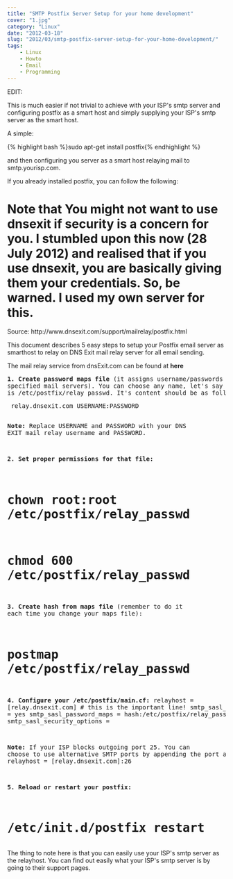 ```yaml
---
title: "SMTP Postfix Server Setup for your home development"
cover: "1.jpg"
category: "Linux"
date: "2012-03-18"
slug: "2012/03/smtp-postfix-server-setup-for-your-home-development/"
tags:
    - Linux
    - Howto
    - Email
    - Programming
---
```

<p>EDIT:</p>
<p>This is much easier if not trivial to achieve with your ISP's smtp server and configuring postfix as a smart host and simply supplying your ISP's smtp server as the smart host.</p>

<p>A simple:</p>
{% highlight bash %}sudo apt-get install postfix{% endhighlight %}
<p>and then configuring you server as a smart host relaying mail to smtp.yourisp.com.</p>
<p>If you already installed postfix, you can follow the following:</p>
<h1>Note that You might not want to use dnsexit if security is a concern for you. I stumbled upon this now (28 July 2012) and realised that if you use dnsexit, you are basically giving them your credentials. So, be warned. I used my own server for this.</h1>
<div></div>
<p>Source: http://www.dnsexit.com/support/mailrelay/postfix.html</p>
<p>This document describes 5 easy steps to setup your Postfix email server as smarthost to relay on DNS Exit mail relay server for all email sending.</p>
<p>The mail relay service from dnsExit.com can be found at <strong>here</strong></p>
<pre><strong>1. Create password maps file</strong> (it assigns username/passwords to
specified mail servers). You can choose any name, let's say it
is /etc/postfix/relay_passwd. It's content should be as follows:</pre>
<pre> relay.dnsexit.com USERNAME:PASSWORD 

 <strong>Note:</strong> Replace USERNAME and PASSWORD with your DNS EXIT mail
relay username and PASSWORD.   

<strong>2. Set proper permissions for that file:</strong>
# chown root:root /etc/postfix/relay_passwd
# chmod 600 /etc/postfix/relay_passwd     

<strong>3. Create hash from maps file</strong> (remember to do it each time
you change your maps file):
#  postmap /etc/postfix/relay_passwd   

<strong>4. Configure your /etc/postfix/main.cf:</strong>
relayhost = [relay.dnsexit.com]  # this is the important line!
smtp_sasl_auth_enable = yes
smtp_sasl_password_maps = hash:/etc/postfix/relay_passwd
smtp_sasl_security_options =    

<strong>Note:</strong> If your ISP blocks outgoing port 25. You can choose to
use alternative SMTP ports by appending the port at the end:
relayhost = [relay.dnsexit.com]:26

<strong>5. Reload or restart your postfix:</strong>
# /etc/init.d/postfix restart</pre>
<p>The thing to note here is that you can easily use your ISP's smtp server as the relayhost. You can find out easily what your ISP's smtp server is by going to their support pages.</p>
